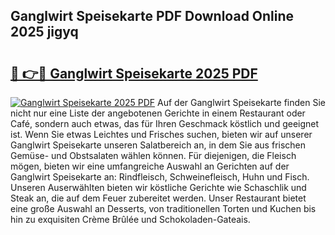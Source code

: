 ## Ganglwirt Speisekarte PDF Download Online 2025 jigyq

# <h2><a href="http://gccld4n.nevu.top/?p=Ganglwirt+Speisekarte">🔗 👉🔴 Ganglwirt Speisekarte 2025 PDF</a></h2>

[![Ganglwirt Speisekarte 2025 PDF](https://i.imgur.com/dBaPXMq.png)](http://gccld4n.nevu.top/?p=Ganglwirt+Speisekarte)
Auf der Ganglwirt Speisekarte finden Sie nicht nur eine Liste der angebotenen Gerichte in einem Restaurant oder Café, sondern auch etwas, das für Ihren Geschmack köstlich und geeignet ist. Wenn Sie etwas Leichtes und Frisches suchen, bieten wir auf unserer Ganglwirt Speisekarte unseren Salatbereich an, in dem Sie aus frischen Gemüse- und Obstsalaten wählen können. Für diejenigen, die Fleisch mögen, bieten wir eine umfangreiche Auswahl an Gerichten auf der Ganglwirt Speisekarte an: Rindfleisch, Schweinefleisch, Huhn und Fisch. Unseren Auserwählten bieten wir köstliche Gerichte wie Schaschlik und Steak an, die auf dem Feuer zubereitet werden. Unser Restaurant bietet eine große Auswahl an Desserts, von traditionellen Torten und Kuchen bis hin zu exquisiten Crème Brûlée und Schokoladen-Gateais.
